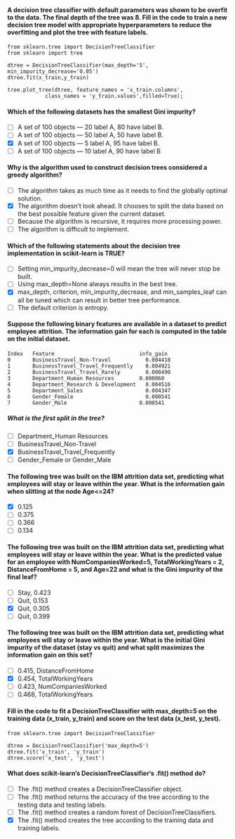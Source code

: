 #### A decision tree classifier with default parameters was shown to be overfit to the data. The final depth of the tree was 8. Fill in the code to train a new decision tree model with appropriate hyperparameters to reduce the overfitting and plot the tree with feature labels.

    from sklearn.tree import DecisionTreeClassifier
    from sklearn import tree

    dtree = DecisionTreeClassifier(max_depth='5', min_impurity_decrease='0.05')
    dtree.fit(x_train,y_train)

    tree.plot_tree(dtree, feature_names = 'x_train.columns',  
                class_names = 'y_train.values',filled=True);

#### Which of the following datasets has the smallest Gini impurity?

- [ ] A set of 100 objects — 20 label A, 80 have label B.
- [ ] A set of 100 objects — 50 label A, 50 have label B.
- [x] A set of 100 objects — 5 label A, 95 have label B.
- [ ] A set of 100 objects — 10 label A, 90 have label B

#### Why is the algorithm used to construct decision trees considered a greedy algorithm?

- [ ] The algorithm takes as much time as it needs to find the globally optimal solution.
- [x] The algorithm doesn’t look ahead. It chooses to split the data based on the best possible feature given the current dataset.
- [ ] Because the algorithm is recursive, it requires more processing power.
- [ ] The algorithm is difficult to implement.

#### Which of the following statements about the decision tree implementation in scikit-learn is TRUE?

- [ ] Setting min_impurity_decrease=0 will mean the tree will never stop be built.
- [ ] Using max_depth=None always results in the best tree.
- [x] max_depth, criterion, min_impurity_decrease, and min_samples_leaf can all be tuned which can result in better tree performance.
- [ ] The default criterion is entropy.

#### Suppose the following binary features are available in a dataset to predict employee attrition. The information gain for each is computed in the table on the initial dataset.

    Index	Feature	                          info_gain
    0	    BusinessTravel_Non-Travel	        0.004418
    1	    BusinessTravel_Travel_Frequently	0.004921
    2	    BusinessTravel_Travel_Rarely	    0.000490
    3	    Department_Human Resources	      0.000060
    4	    Department_Research & Development	0.004516
    5	    Department_Sales	                0.004347
    6	    Gender_Female	                    0.000541
    7	    Gender_Male	                      0.000541

##### What is the first split in the tree?

- [ ] Department_Human Resources
- [ ] BusinessTravel_Non-Travel
- [x] BusinessTravel_Travel_Frequently
- [ ] Gender_Female or Gender_Male

#### The following tree was built on the IBM attrition data set, predicting what employees will stay or leave within the year. What is the information gain when slitting at the node Age<=24?

- [x] 0.125
- [ ] 0.375
- [ ] 0.366
- [ ] 0.134

#### The following tree was built on the IBM attrition data set, predicting what employees will stay or leave within the year. What is the predicted value for an employee with NumCompaniesWorked=5, TotalWorkingYears = 2, DistanceFromHome = 5, and Age=22 and what is the Gini impurity of the final leaf?

- [ ] Stay, 0.423
- [ ] Quit, 0.153
- [x] Quit, 0.305
- [ ] Quit, 0.399

#### The following tree was built on the IBM attrition data set, predicting what employees will stay or leave within the year. What is the initial Gini impurity of the dataset (stay vs quit) and what split maximizes the information gain on this set?

- [ ] 0.415, DistanceFromHome
- [x] 0.454, TotalWorkingYears
- [ ] 0.423, NumCompaniesWorked
- [ ] 0.468, TotalWorkingYears

#### Fill in the code to fit a DecisionTreeClassifier with max_depth=5 on the training data (x_train, y_train) and score on the test data (x_test, y_test).

    from sklearn.tree import DecisionTreeClassifier

    dtree = DecisionTreeClassifier('max_depth=5')
    dtree.fit('x_train', 'y_train')
    dtree.score('x_test', 'y_test')

#### What does scikit-learn’s DecisionTreeClassifier‘s .fit() method do?

- [ ] The .fit() method creates a DecisionTreeClassifier object.
- [ ] The .fit() method returns the accuracy of the tree according to the testing data and testing labels.
- [ ] The .fit() method creates a random forest of DecisionTreeClassifiers.
- [x] The .fit() method creates the tree according to the training data and training labels.
